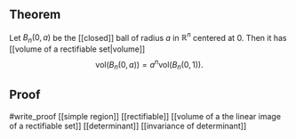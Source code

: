 ## Theorem
Let $B_n(0,a)$ be the [[closed]] ball of radius $a$ in $\mathbb R^n$ centered at 0. Then it has [[volume of a rectifiable set|volume]] $$\text{vol}(B_n(0,a)) = a^n\text{vol}(B_n(0,1)).$$
## Proof
#write_proof [[simple region]] [[rectifiable]] [[volume of a the linear image of a rectifiable set]] [[determinant]] [[invariance of determinant]]